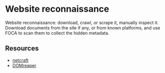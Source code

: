 # Website reconnaissance

Website reconnaissance: download, crawl, or scrape it, manually inspect it. Download documents from the site if any, 
or from known platforms, and use FOCA to scan them to collect the hidden metadata.

## Resources

* [netcraft](https://www.netcraft.com/)
* [DOMreaper](http://domreaper.com/)
